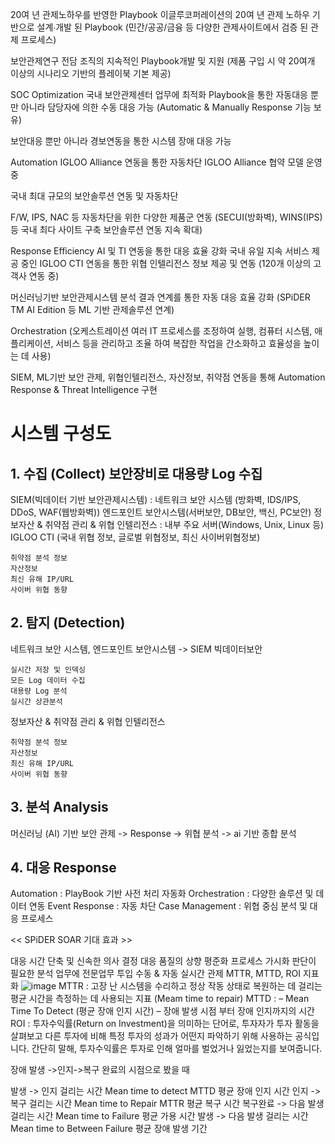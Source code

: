 20여 년 관제노하우를 반영한 Playbook
이글루코퍼레이션의 20여 년 관제 노하우 기반으로 설계∙개발 된 Playbook
(민간/공공/금융 등 다양한 관제사이트에서 검증 된 관제 프로세스)

보안관제연구 전담 조직의 지속적인 Playbook⁠개발 및 지원⁠
(제품 구입 시 약 20여개 이상의 시나리오 기반의 플레이북 ⁠기본 제공)

SOC Optimization
국내 보안관제센터 업무에 최적화
Playbook을 통한 자동대응 뿐만 아니라 담당자에 의한
수동 대응 가능 (Automatic & Manually Response 기능 보유)

보안대응 뿐만 아니라 경보연동을 통한 시스템 장애 대응 가능

Automation
IGLOO Alliance 연동을 통한 자동차단
⁠IGLOO Alliance 협약 모델⁠ 운영 중

국내 최대 규모의 보안솔루션 연동 및 자동차단

F/W, IPS, NAC 등 자동차단을 위한 다양한 제품군 연동 (SECUI(방화벽), WINS(IPS) 등 국내 최다 사이트 구축 보안솔루션 연동 지속 확대)

Response Efficiency
AI 및 TI 연동을 통한 대응 효율 강화
국내 유일 지속 서비스 제공 중인 IGLOO CTI 연동을 통한 위협 인텔리전스 정보 제공 및 연동 ⁠(120개 이상의 고객사 연동 중)

머신러닝기반 보안관제시스템 분석 결과 연계를 통한 자동 대응 효율 강화 (SPiDER TM AI Edition 등 ML 기반 관제솔루션 연계)

Orchestration (오케스트레이션 여러 IT 프로세스를 조정하여 실행, 컴퓨터 시스템, 애플리케이션, 서비스 등을 관리하고 조율 하여 
복잡한 작업을 간소화하고 효율성을 높이는 데 사용)

SIEM, ML기반 보안 관제, 위협인텔리전스, 자산정보, 취약점 연동을 통해 Automation Response & Threat Intelligence 구현

# 시스템 구성도

## 1. 수집 (Collect) 보안장비로 대용량 Log 수집

SIEM(빅데이터 기반 보안관제시스템) : 네트워크 보안 시스템 (방화벽, IDS/IPS, DDoS, WAF(웹방화벽))
엔드포인트 보안시스템(서버보안, DB보안, 백신, PC보안)
정보자산 & 취약점 관리 & 위협 인텔리전스 : 내부 주요 서버(Windows, Unix, Linux 등)
IGLOO CTI (국내 위협 정보, 글로벌 위협정보, 최신 사이버위협정보)
```
취약점 분석 정보
자산정보
최신 유해 IP/URL
사이버 위협 동향
```

## 2. 탐지 (Detection) 

네트워크 보안 시스템, 엔드포인트 보안시스템 -> SIEM 빅데이터보안
```
실시간 저장 및 인덱싱
모든 Log 데이터 수집
대용량 Log 분석
실시간 상관분석
```
정보자산 & 취약점 관리 & 위협 인텔리전스
```
취약점 분석 정보
자산정보
최신 유해 IP/URL
사이버 위협 동향
```

## 3. 분석 Analysis

머신러닝 (AI) 기반 보안 관제 -> Response -> 위협 분석 -> ai 기반 종합 분석

## 4. 대응 Response

Automation : PlayBook 기반 사전 처리 자동화
Orchestration : 다양한 솔루션 및 데이터 연동
Event Response : 자동 차단
Case Management : 위협 중심 분석 및 대응 프로세스

<< SPiDER SOAR 기대 효과 >>

대응 시간 단축 및 신속한 의사 결정
대응 품질의 상향 평준화
프로세스 가시화
판단이 필요한 분석 업무에 전문업무 투입
수동 & 자동 실시간 관제
MTTR, MTTD, ROI 지표화
![image](https://github.com/user-attachments/assets/b2379932-8cca-4c5b-a364-ceb08ea0c4d9)
MTTR :  고장 난 시스템을 수리하고 정상 작동 상태로 복원하는 데 걸리는 평균 시간을 측정하는 데 사용되는 지표 
(Meam time to repair)
MTTD : 	– Mean Time To Detect (평균 장애 인지 시간)
– 장애 발생 시점 부터 장애 인지까지의 시간
ROI : 투자수익률(Return on Investment)을 의미하는 단어로, 투자자가 투자 활동을 살펴보고 다른 투자에 비해 특정 투자의 성과가 어떤지 파악하기 위해 사용하는 공식입니다. 간단히 말해, 투자수익률은 투자로 인해 얼마를 벌었거나 잃었는지를 보여줍니다.

장애 발생 ->인지->복구 완료의 시점으로 봤을 때 

발생 -> 인지 걸리는 시간 Mean time to detect MTTD 평균 장애 인지 시간
인지 -> 복구 걸리는 시간 Mean time to Repair MTTR 평균 복구 시간
복구완료 -> 다음 발생 걸리는 시간 Mean time to Failure 평균 가용 시간
발생 -> 다음 발생 걸리는 시간 Mean time to Between Failure 평균 장애 발생 기간
